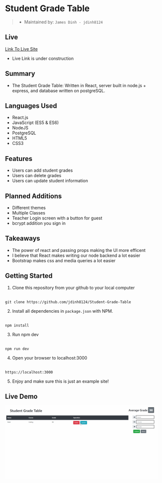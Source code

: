 # Student Grade Table

> - Maintained by: `James Dinh - jdinh8124`

## Live
[Link To Live Site](https://student-grade-table.jamestdinh.com/)
- Live Link is under construction

## Summary
- The Student Grade Table: Written in React, server built in node.js + express, and database written on postgreSQL.

## Languages Used
- React.js
- JavaScript (ES5 & ES6)
- NodeJS
- PostgreSQL
- HTML5
- CSS3

## Features
- Users can add student grades
- Users can delete grades
- Users can update student information

## Planned Additions
- Different themes
- Multiple Classes
- Teacher Login screen with a button for guest
- bcrypt addition you sign in

## Takeaways
- The power of react and passing props making the UI more efficent
- I believe that React makes writing our node backend a lot easier
- Bootstrap makes css and media queries a lot easier 

## Getting Started

1. Clone this repository from your github to your local computer
```

git clone https://github.com/jdinh8124/Student-Grade-Table

```
2. Install all dependencies in `package.json` with NPM.
```

npm install

```
3. Run npm dev
``` 

npm run dev

```
4. Open your browser to localhost:3000
```  

https://localhost:3000 

```
5. Enjoy and make sure this is just an example site!

## Live Demo
![Student Grade Table](demo.gif)
